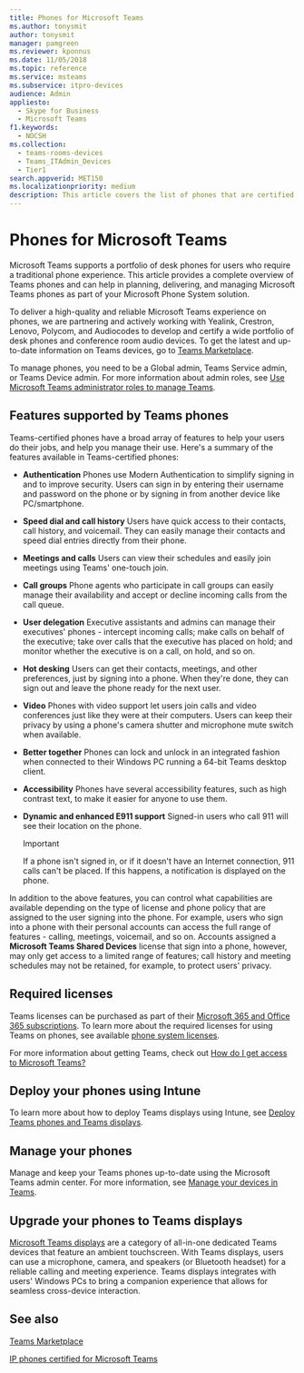 ```yaml
---
title: Phones for Microsoft Teams
ms.author: tonysmit
author: tonysmit
manager: pamgreen
ms.reviewer: kponnus
ms.date: 11/05/2018
ms.topic: reference
ms.service: msteams
ms.subservice: itpro-devices
audience: Admin
appliesto: 
  - Skype for Business
  - Microsoft Teams
f1.keywords: 
  - NOCSH
ms.collection: 
  - teams-rooms-devices
  - Teams_ITAdmin_Devices
  - Tier1
search.appverid: MET150
ms.localizationpriority: medium
description: This article covers the list of phones that are certified for Microsoft Teams and the features supported in the phones certified for Microsoft Teams.
---
```


# Phones for Microsoft Teams

Microsoft Teams supports a portfolio of desk phones for users who require a traditional phone experience. This article provides a complete overview of Teams phones and can help in planning, delivering, and managing Microsoft Teams phones as part of your Microsoft Phone System solution.

To deliver a high-quality and reliable Microsoft Teams experience on phones, we are partnering and actively working with Yealink, Crestron, Lenovo, Polycom, and Audiocodes to develop and certify a wide portfolio of desk phones and conference room audio devices. To get the latest and up-to-date information on Teams devices, go to [Teams Marketplace](https://office.com/teamsdevices).

To manage phones, you need to be a Global admin, Teams Service admin, or Teams Device admin. For more information about admin roles, see [Use Microsoft Teams administrator roles to manage Teams](../using-admin-roles.md).

## Features supported by Teams phones

Teams-certified phones have a broad array of features to help your users do their jobs, and help you manage their use. Here's a summary of the features available in Teams-certified phones:

- **Authentication** Phones use Modern Authentication to simplify signing in and to improve security. Users can sign in by entering their username and password on the phone or by signing in from another device like PC/smartphone.
- **Speed dial and call history** Users have quick access to their contacts, call history, and voicemail. They can easily manage their contacts and speed dial entries directly from their phone.
- **Meetings and calls** Users can view their schedules and easily join meetings using Teams' one-touch join.
- **Call groups** Phone agents who participate in call groups can easily manage their availability and accept or decline incoming calls from the call queue.
- **User delegation** Executive assistants and admins can manage their executives' phones - intercept incoming calls; make calls on behalf of the executive; take over calls that the executive has placed on hold; and monitor whether the executive is on a call, on hold, and so on.
- **Hot desking** Users can get their contacts, meetings, and other preferences, just by signing into a phone. When they're done, they can sign out and leave the phone ready for the next user.
- **Video** Phones with video support let users join calls and video conferences just like they were at their computers. Users can keep their privacy by using a phone's camera shutter and microphone mute switch when available.
- **Better together** Phones can lock and unlock in an integrated fashion when connected to their Windows PC running a 64-bit Teams desktop client.
- **Accessibility** Phones have several accessibility features, such as high contrast text, to make it easier for anyone to use them.
- **Dynamic and enhanced E911 support** Signed-in users who call 911 will see their location on the phone.

  > [!IMPORTANT]
  > If a phone isn't signed in, or if it doesn't have an Internet connection, 911 calls can't be placed. If this happens, a notification is displayed on the phone.

In addition to the above features, you can control what capabilities are available depending on the type of license and phone policy that are assigned to the user signing into the phone. For example, users who sign into a phone with their personal accounts can access the full range of features - calling, meetings, voicemail, and so on. Accounts assigned a **Microsoft Teams Shared Devices** license that sign into a phone, however, may only get access to a limited range of features; call history and meeting schedules may not be retained, for example, to protect users' privacy.

## Required licenses

Teams licenses can be purchased as part of their [Microsoft 365 and Office 365 subscriptions](/office365/servicedescriptions/teams-service-description). To learn more about the required licenses for using Teams on phones, see available [phone system licenses](https://products.office.com/microsoft-teams/voice-calling).

For more information about getting Teams, check out [How do I get access to Microsoft Teams?](https://support.office.com/article/fc7f1634-abd3-4f26-a597-9df16e4ca65b)

## Deploy your phones using Intune

To learn more about how to deploy Teams displays using Intune, see [Deploy Teams phones and Teams displays](phones-displays-deploy.md).

## Manage your phones

Manage and keep your Teams phones up-to-date using the Microsoft Teams admin center. For more information, see [Manage your devices in Teams](device-management.md).

## Upgrade your phones to Teams displays

[Microsoft Teams displays](teams-displays.md) are a category of all-in-one dedicated Teams devices that feature an ambient touchscreen. With Teams displays, users can use a microphone, camera, and speakers (or Bluetooth headset) for a reliable calling and meeting experience. Teams displays integrates with users' Windows PCs to bring a companion experience that allows for seamless cross-device interaction.

## See also

[Teams Marketplace](https://office.com/teamsdevices)

[IP phones certified for Microsoft Teams](teams-ip-phones.md)

